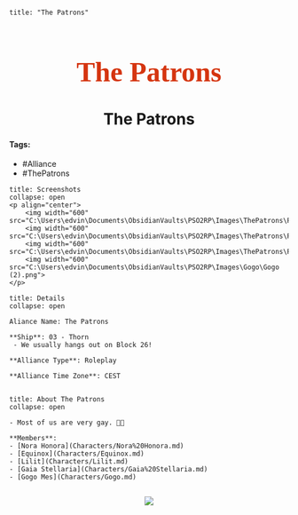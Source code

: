 ```markdown

title: "The Patrons"

```

<h1 align="center" style=" color: #d53510; font-family:pso2_font; font-size:50px;">The Patrons</h1>
<h1 align="center">The Patrons</h1>

#### Tags:
- #Alliance
- #ThePatrons

```ad-important
title: Screenshots
collapse: open
<p align="center">
	<img width="600" src="C:\Users\edvin\Documents\ObsidianVaults\PSO2RP\Images\ThePatrons\Patrons1.png"> 
	<img width="600" src="C:\Users\edvin\Documents\ObsidianVaults\PSO2RP\Images\ThePatrons\Patrons3.png"> 
	<img width="600" src="C:\Users\edvin\Documents\ObsidianVaults\PSO2RP\Images\ThePatrons\Patrons2.png"> 
	<img width="600" src="C:\Users\edvin\Documents\ObsidianVaults\PSO2RP\Images\Gogo\Gogo (2).png">
</p>
```



```ad-summary
title: Details
collapse: open

Aliance Name: The Patrons

**Ship**: 03 - Thorn
 - We usually hangs out on Block 26!

**Alliance Type**: Roleplay

**Alliance Time Zone**: CEST


```

```ad-summary
title: About The Patrons
collapse: open

- Most of us are very gay. 🏳️‍🌈

**Members**:
- [Nora Honora](Characters/Nora%20Honora.md)
- [Equinox](Characters/Equinox.md)
- [Lilit](Characters/Lilit.md)
- [Gaia Stellaria](Characters/Gaia%20Stellaria.md)
- [Gogo Mes](Characters/Gogo.md)


```

<p align="center">
	<img src="file:///C:/Users/edvin/Documents/ObsidianVaults/PSO2RP/Images/ThePatrons/NoraPeek.png">
</p>
